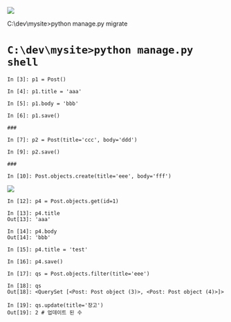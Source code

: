 
![](https://i.imgur.com/qkfA3W3.png)




C:\dev\mysite>python manage.py migrate


# `C:\dev\mysite>python manage.py shell`

```
In [3]: p1 = Post()

In [4]: p1.title = 'aaa'

In [5]: p1.body = 'bbb'

In [6]: p1.save()

###

In [7]: p2 = Post(title='ccc', body='ddd')

In [9]: p2.save()

###

In [10]: Post.objects.create(title='eee', body='fff')
```


![](https://i.imgur.com/qnl3jD7.png)


```
In [12]: p4 = Post.objects.get(id=1)

In [13]: p4.title
Out[13]: 'aaa'

In [14]: p4.body
Out[14]: 'bbb'

In [15]: p4.title = 'test'

In [16]: p4.save()

In [17]: qs = Post.objects.filter(title='eee')

In [18]: qs
Out[18]: <QuerySet [<Post: Post object (3)>, <Post: Post object (4)>]>

In [19]: qs.update(title='장고')
Out[19]: 2 # 업데이트 된 수
```